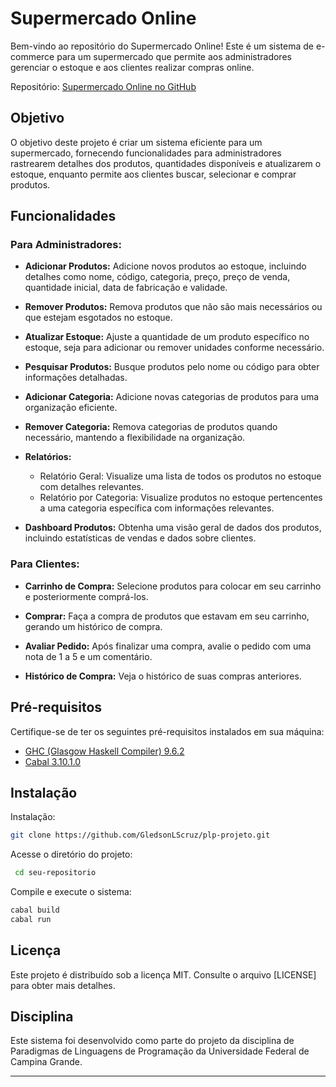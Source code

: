 # Supermercado Online

Bem-vindo ao repositório do Supermercado Online! Este é um sistema de e-commerce para um supermercado que permite aos administradores gerenciar o estoque e aos clientes realizar compras online.

Repositório: [Supermercado Online no GitHub](https://github.com/GledsonLScruz/plp-projeto.git)

## Objetivo

O objetivo deste projeto é criar um sistema eficiente para um supermercado, fornecendo funcionalidades para administradores rastrearem detalhes dos produtos, quantidades disponíveis e atualizarem o estoque, enquanto permite aos clientes buscar, selecionar e comprar produtos.

## Funcionalidades

### Para Administradores:

- **Adicionar Produtos:** Adicione novos produtos ao estoque, incluindo detalhes como nome, código, categoria, preço, preço de venda, quantidade inicial, data de fabricação e validade.

- **Remover Produtos:** Remova produtos que não são mais necessários ou que estejam esgotados no estoque.

- **Atualizar Estoque:** Ajuste a quantidade de um produto específico no estoque, seja para adicionar ou remover unidades conforme necessário.

- **Pesquisar Produtos:** Busque produtos pelo nome ou código para obter informações detalhadas.

- **Adicionar Categoria:** Adicione novas categorias de produtos para uma organização eficiente.

- **Remover Categoria:** Remova categorias de produtos quando necessário, mantendo a flexibilidade na organização.

- **Relatórios:**
  - Relatório Geral: Visualize uma lista de todos os produtos no estoque com detalhes relevantes.
  - Relatório por Categoria: Visualize produtos no estoque pertencentes a uma categoria específica com informações relevantes.

- **Dashboard Produtos:** Obtenha uma visão geral de dados dos produtos, incluindo estatísticas de vendas e dados sobre clientes.

### Para Clientes:

- **Carrinho de Compra:** Selecione produtos para colocar em seu carrinho e posteriormente comprá-los.

- **Comprar:** Faça a compra de produtos que estavam em seu carrinho, gerando um histórico de compra.

- **Avaliar Pedido:** Após finalizar uma compra, avalie o pedido com uma nota de 1 a 5 e um comentário.

- **Histórico de Compra:** Veja o histórico de suas compras anteriores.

## Pré-requisitos

Certifique-se de ter os seguintes pré-requisitos instalados em sua máquina:

- [GHC (Glasgow Haskell Compiler) 9.6.2](https://www.haskell.org/ghc/)
- [Cabal 3.10.1.0](https://www.haskell.org/cabal/)

## Instalação

Instalação:
```bash
git clone https://github.com/GledsonLScruz/plp-projeto.git
```

Acesse o diretório do projeto:
```bash
 cd seu-repositorio
```

Compile e execute o sistema: 
```bash
cabal build
cabal run
```

## Licença

Este projeto é distribuído sob a licença MIT. Consulte o arquivo [LICENSE] para obter mais detalhes.
## Disciplina

Este sistema foi desenvolvido como parte do projeto da disciplina de Paradigmas de Linguagens de Programação da Universidade Federal de Campina Grande.

---

